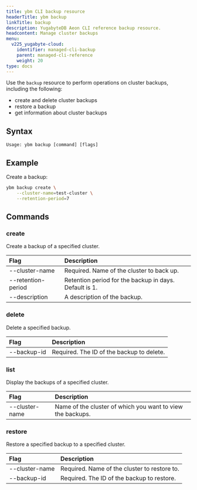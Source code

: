```yaml
---
title: ybm CLI backup resource
headerTitle: ybm backup
linkTitle: backup
description: YugabyteDB Aeon CLI reference backup resource.
headcontent: Manage cluster backups
menu:
  v225_yugabyte-cloud:
    identifier: managed-cli-backup
    parent: managed-cli-reference
    weight: 20
type: docs
---
```


Use the `backup` resource to perform operations on cluster backups, including the following:

- create and delete cluster backups
- restore a backup
- get information about cluster backups

## Syntax

```text
Usage: ybm backup [command] [flags]
```

## Example

Create a backup:

```sh
ybm backup create \
    --cluster-name=test-cluster \
    --retention-period=7
```

## Commands

### create

Create a backup of a specified cluster.

| Flag | Description |
| :--- | :--- |
| --cluster-name | Required. Name of the cluster to back up. |
| --retention-period | Retention period for the backup in days. Default is 1. |
| --description | A description of the backup. |

### delete

Delete a specified backup.

| Flag | Description |
| :--- | :--- |
| --backup-id | Required. The ID of the backup to delete. |

### list

Display the backups of a specified cluster.

| Flag | Description |
| :--- | :--- |
| --cluster-name | Name of the cluster of which you want to view the backups. |

### restore

Restore a specified backup to a specified cluster.

| Flag | Description |
| :--- | :--- |
| --cluster-name | Required. Name of the cluster to restore to. |
| --backup-id | Required. The ID of the backup to restore. |
